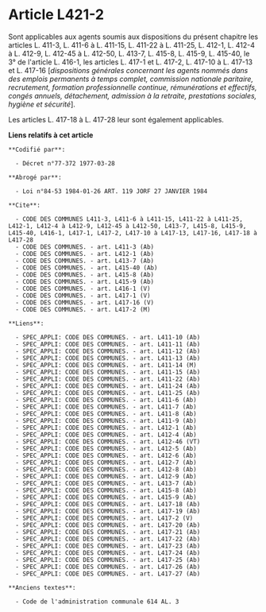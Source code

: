 # Article L421-2

Sont applicables aux agents soumis aux dispositions du présent chapitre les articles L. 411-3, L. 411-6 à L. 411-15, L.
411-22 à L. 411-25, L. 412-1, L. 412-4 à L. 412-9, L. 412-45 à L. 412-50, L. 413-7, L. 415-8, L. 415-9, L. 415-40, le 3° de
l'article L. 416-1, les articles L. 417-1 et L. 417-2, L. 417-10 à L. 417-13 et L. 417-16 [*dispositions générales concernant
les agents nommés dans des emplois permanents à temps complet, commission nationale paritaire, recrutement, formation
professionnelle continue, rémunérations et effectifs, congés annuels, détachement, admission à la retraite, prestations
sociales, hygiène et sécurité*].

Les articles L. 417-18 à L. 417-28 leur sont également applicables.

**Liens relatifs à cet article**

	**Codifié par**:

	  - Décret n°77-372 1977-03-28

	**Abrogé par**:

	  - Loi n°84-53 1984-01-26 ART. 119 JORF 27 JANVIER 1984

	**Cite**:

	  - CODE DES COMMUNES L411-3, L411-6 à L411-15, L411-22 à L411-25, L412-1, L412-4 à L412-9, L412-45 à L412-50, L413-7, L415-8, L415-9, L415-40, L416-1, L417-1, L417-2, L417-10 à L417-13, L417-16, L417-18 à L417-28
	  - CODE DES COMMUNES. - art. L411-3 (Ab)
	  - CODE DES COMMUNES. - art. L412-1 (Ab)
	  - CODE DES COMMUNES. - art. L413-7 (Ab)
	  - CODE DES COMMUNES. - art. L415-40 (Ab)
	  - CODE DES COMMUNES. - art. L415-8 (Ab)
	  - CODE DES COMMUNES. - art. L415-9 (Ab)
	  - CODE DES COMMUNES. - art. L416-1 (V)
	  - CODE DES COMMUNES. - art. L417-1 (V)
	  - CODE DES COMMUNES. - art. L417-16 (V)
	  - CODE DES COMMUNES. - art. L417-2 (M)

	**Liens**:

	  - SPEC_APPLI: CODE DES COMMUNES. - art. L411-10 (Ab)
	  - SPEC_APPLI: CODE DES COMMUNES. - art. L411-11 (Ab)
	  - SPEC_APPLI: CODE DES COMMUNES. - art. L411-12 (Ab)
	  - SPEC_APPLI: CODE DES COMMUNES. - art. L411-13 (Ab)
	  - SPEC_APPLI: CODE DES COMMUNES. - art. L411-14 (M)
	  - SPEC_APPLI: CODE DES COMMUNES. - art. L411-15 (Ab)
	  - SPEC_APPLI: CODE DES COMMUNES. - art. L411-22 (Ab)
	  - SPEC_APPLI: CODE DES COMMUNES. - art. L411-24 (Ab)
	  - SPEC_APPLI: CODE DES COMMUNES. - art. L411-25 (Ab)
	  - SPEC_APPLI: CODE DES COMMUNES. - art. L411-6 (Ab)
	  - SPEC_APPLI: CODE DES COMMUNES. - art. L411-7 (Ab)
	  - SPEC_APPLI: CODE DES COMMUNES. - art. L411-8 (Ab)
	  - SPEC_APPLI: CODE DES COMMUNES. - art. L411-9 (Ab)
	  - SPEC_APPLI: CODE DES COMMUNES. - art. L412-1 (Ab)
	  - SPEC_APPLI: CODE DES COMMUNES. - art. L412-4 (Ab)
	  - SPEC_APPLI: CODE DES COMMUNES. - art. L412-46 (VT)
	  - SPEC_APPLI: CODE DES COMMUNES. - art. L412-5 (Ab)
	  - SPEC_APPLI: CODE DES COMMUNES. - art. L412-6 (Ab)
	  - SPEC_APPLI: CODE DES COMMUNES. - art. L412-7 (Ab)
	  - SPEC_APPLI: CODE DES COMMUNES. - art. L412-8 (Ab)
	  - SPEC_APPLI: CODE DES COMMUNES. - art. L412-9 (Ab)
	  - SPEC_APPLI: CODE DES COMMUNES. - art. L413-7 (Ab)
	  - SPEC_APPLI: CODE DES COMMUNES. - art. L415-8 (Ab)
	  - SPEC_APPLI: CODE DES COMMUNES. - art. L415-9 (Ab)
	  - SPEC_APPLI: CODE DES COMMUNES. - art. L417-18 (Ab)
	  - SPEC_APPLI: CODE DES COMMUNES. - art. L417-19 (Ab)
	  - SPEC_APPLI: CODE DES COMMUNES. - art. L417-2 (V)
	  - SPEC_APPLI: CODE DES COMMUNES. - art. L417-20 (Ab)
	  - SPEC_APPLI: CODE DES COMMUNES. - art. L417-21 (Ab)
	  - SPEC_APPLI: CODE DES COMMUNES. - art. L417-22 (Ab)
	  - SPEC_APPLI: CODE DES COMMUNES. - art. L417-23 (Ab)
	  - SPEC_APPLI: CODE DES COMMUNES. - art. L417-24 (Ab)
	  - SPEC_APPLI: CODE DES COMMUNES. - art. L417-25 (Ab)
	  - SPEC_APPLI: CODE DES COMMUNES. - art. L417-26 (Ab)
	  - SPEC_APPLI: CODE DES COMMUNES. - art. L417-27 (Ab)

	**Anciens textes**:

	  - Code de l'administration communale 614 AL. 3
